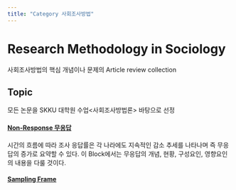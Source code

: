 ```yaml
---
title: "Category 사회조사방법"
---
```

# Research Methodology in Sociology
사회조사방법의 핵심 개념이나 문제의 Article review collection
 



## Topic
모든 논문을 SKKU 대학원 수업<사회조사방법론> 바탕으로 선정

#### [Non-Response 무응답]()

시간의 흐름에 따라 조사 응답률은 각 나라에도 지속적인 감소 추세를 나타나며 즉 무응답의 증가로 요약할 수 있다.
이 Block에서는 무응답의 개념, 현황, 구성요인, 영향요인의 내용을 다룰 것이다.

#### [Sampling Frame]()


